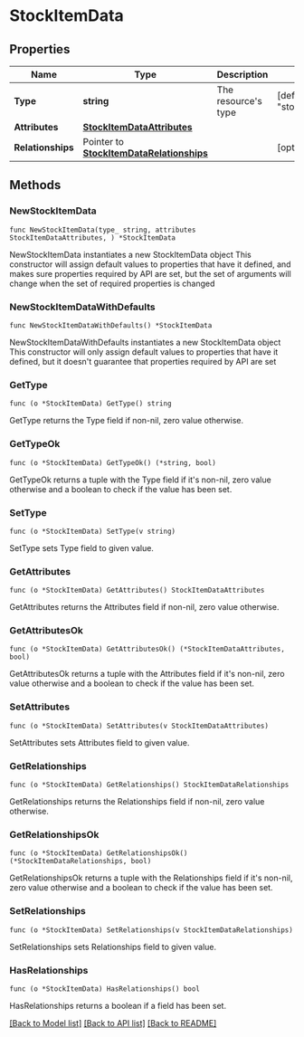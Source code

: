 # StockItemData

## Properties

Name | Type | Description | Notes
------------ | ------------- | ------------- | -------------
**Type** | **string** | The resource&#39;s type | [default to "stock_items"]
**Attributes** | [**StockItemDataAttributes**](StockItemDataAttributes.md) |  | 
**Relationships** | Pointer to [**StockItemDataRelationships**](StockItemDataRelationships.md) |  | [optional] 

## Methods

### NewStockItemData

`func NewStockItemData(type_ string, attributes StockItemDataAttributes, ) *StockItemData`

NewStockItemData instantiates a new StockItemData object
This constructor will assign default values to properties that have it defined,
and makes sure properties required by API are set, but the set of arguments
will change when the set of required properties is changed

### NewStockItemDataWithDefaults

`func NewStockItemDataWithDefaults() *StockItemData`

NewStockItemDataWithDefaults instantiates a new StockItemData object
This constructor will only assign default values to properties that have it defined,
but it doesn't guarantee that properties required by API are set

### GetType

`func (o *StockItemData) GetType() string`

GetType returns the Type field if non-nil, zero value otherwise.

### GetTypeOk

`func (o *StockItemData) GetTypeOk() (*string, bool)`

GetTypeOk returns a tuple with the Type field if it's non-nil, zero value otherwise
and a boolean to check if the value has been set.

### SetType

`func (o *StockItemData) SetType(v string)`

SetType sets Type field to given value.


### GetAttributes

`func (o *StockItemData) GetAttributes() StockItemDataAttributes`

GetAttributes returns the Attributes field if non-nil, zero value otherwise.

### GetAttributesOk

`func (o *StockItemData) GetAttributesOk() (*StockItemDataAttributes, bool)`

GetAttributesOk returns a tuple with the Attributes field if it's non-nil, zero value otherwise
and a boolean to check if the value has been set.

### SetAttributes

`func (o *StockItemData) SetAttributes(v StockItemDataAttributes)`

SetAttributes sets Attributes field to given value.


### GetRelationships

`func (o *StockItemData) GetRelationships() StockItemDataRelationships`

GetRelationships returns the Relationships field if non-nil, zero value otherwise.

### GetRelationshipsOk

`func (o *StockItemData) GetRelationshipsOk() (*StockItemDataRelationships, bool)`

GetRelationshipsOk returns a tuple with the Relationships field if it's non-nil, zero value otherwise
and a boolean to check if the value has been set.

### SetRelationships

`func (o *StockItemData) SetRelationships(v StockItemDataRelationships)`

SetRelationships sets Relationships field to given value.

### HasRelationships

`func (o *StockItemData) HasRelationships() bool`

HasRelationships returns a boolean if a field has been set.


[[Back to Model list]](../README.md#documentation-for-models) [[Back to API list]](../README.md#documentation-for-api-endpoints) [[Back to README]](../README.md)


